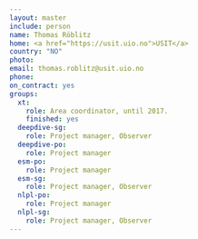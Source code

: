 ```yaml
---
layout: master
include: person
name: Thomas Röblitz
home: <a href="https://usit.uio.no">USIT</a>
country: "NO"
photo:
email: thomas.roblitz@usit.uio.no
phone:
on_contract: yes
groups:
  xt:
    role: Area coordinator, until 2017.
    finished: yes
  deepdive-sg:
    role: Project manager, Observer
  deepdive-po:
    role: Project manager
  esm-po:
    role: Project manager
  esm-sg:
    role: Project manager, Observer
  nlpl-po:
    role: Project manager
  nlpl-sg:
    role: Project manager, Observer
---
```

